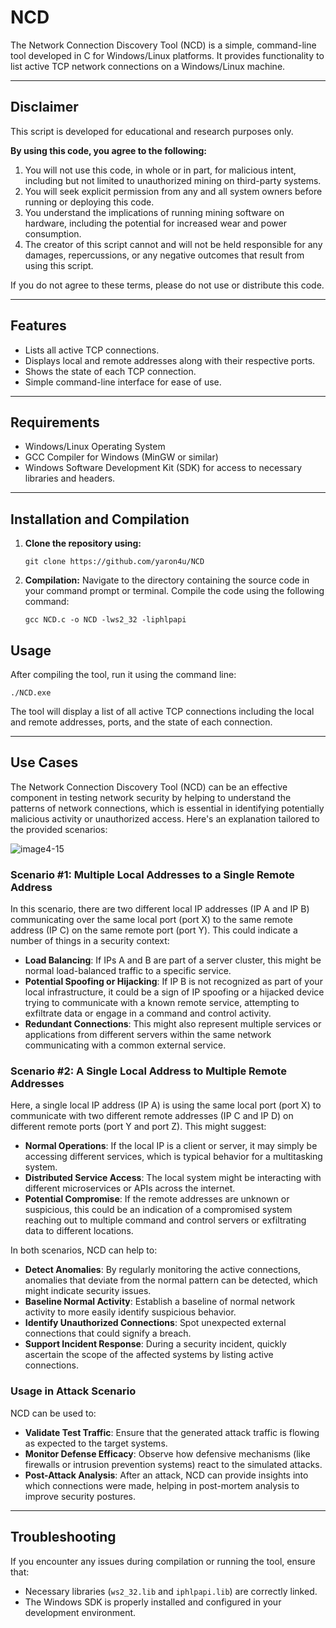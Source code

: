 # NCD

The Network Connection Discovery Tool (NCD) is a simple, command-line tool developed in C for Windows/Linux platforms. It provides functionality to list active TCP network connections on a Windows/Linux machine.

---
## **Disclaimer**

This script is developed for educational and research purposes only.

**By using this code, you agree to the following:**

1. You will not use this code, in whole or in part, for malicious intent, including but not limited to unauthorized mining on third-party systems.
2. You will seek explicit permission from any and all system owners before running or deploying this code.
3. You understand the implications of running mining software on hardware, including the potential for increased wear and power consumption.
4. The creator of this script cannot and will not be held responsible for any damages, repercussions, or any negative outcomes that result from using this script.

If you do not agree to these terms, please do not use or distribute this code.

---
## Features
- Lists all active TCP connections.
- Displays local and remote addresses along with their respective ports.
- Shows the state of each TCP connection.
- Simple command-line interface for ease of use.

---
## Requirements
- Windows/Linux Operating System
- GCC Compiler for Windows (MinGW or similar)
- Windows Software Development Kit (SDK) for access to necessary libraries and headers.

---
## Installation and Compilation
1. **Clone the repository using:**
   ```
   git clone https://github.com/yaron4u/NCD
   ```
2. **Compilation:**
   Navigate to the directory containing the source code in your command prompt or terminal. Compile the code using the following command:
   ```
   gcc NCD.c -o NCD -lws2_32 -liphlpapi
   ```

## Usage
After compiling the tool, run it using the command line:
```
./NCD.exe
```
The tool will display a list of all active TCP connections including the local and remote addresses, ports, and the state of each connection.

---
## Use Cases
The Network Connection Discovery Tool (NCD) can be an effective component in testing network security by helping to understand the patterns of network connections, which is essential in identifying potentially malicious activity or unauthorized access. Here's an explanation tailored to the provided scenarios:

![image4-15](https://github.com/yaron4u/NCD/assets/67191566/b3f51796-79c2-4461-be50-657dfe3cf8ef)

### Scenario #1: Multiple Local Addresses to a Single Remote Address
In this scenario, there are two different local IP addresses (IP A and IP B) communicating over the same local port (port X) to the same remote address (IP C) on the same remote port (port Y). This could indicate a number of things in a security context:

- **Load Balancing**: If IPs A and B are part of a server cluster, this might be normal load-balanced traffic to a specific service.
- **Potential Spoofing or Hijacking**: If IP B is not recognized as part of your local infrastructure, it could be a sign of IP spoofing or a hijacked device trying to communicate with a known remote service, attempting to exfiltrate data or engage in a command and control activity.
- **Redundant Connections**: This might also represent multiple services or applications from different servers within the same network communicating with a common external service.

### Scenario #2: A Single Local Address to Multiple Remote Addresses
Here, a single local IP address (IP A) is using the same local port (port X) to communicate with two different remote addresses (IP C and IP D) on different remote ports (port Y and port Z). This might suggest:

- **Normal Operations**: If the local IP is a client or server, it may simply be accessing different services, which is typical behavior for a multitasking system.
- **Distributed Service Access**: The local system might be interacting with different microservices or APIs across the internet.
- **Potential Compromise**: If the remote addresses are unknown or suspicious, this could be an indication of a compromised system reaching out to multiple command and control servers or exfiltrating data to different locations.

In both scenarios, NCD can help to:

- **Detect Anomalies**: By regularly monitoring the active connections, anomalies that deviate from the normal pattern can be detected, which might indicate security issues.
- **Baseline Normal Activity**: Establish a baseline of normal network activity to more easily identify suspicious behavior.
- **Identify Unauthorized Connections**: Spot unexpected external connections that could signify a breach.
- **Support Incident Response**: During a security incident, quickly ascertain the scope of the affected systems by listing active connections.

### Usage in Attack Scenario 
NCD can be used to:

- **Validate Test Traffic**: Ensure that the generated attack traffic is flowing as expected to the target systems.
- **Monitor Defense Efficacy**: Observe how defensive mechanisms (like firewalls or intrusion prevention systems) react to the simulated attacks.
- **Post-Attack Analysis**: After an attack, NCD can provide insights into which connections were made, helping in post-mortem analysis to improve security postures.
---
## Troubleshooting
If you encounter any issues during compilation or running the tool, ensure that:
- Necessary libraries (`ws2_32.lib` and `iphlpapi.lib`) are correctly linked.
- The Windows SDK is properly installed and configured in your development environment.

